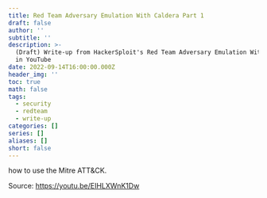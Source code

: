 ```yaml
---
title: Red Team Adversary Emulation With Caldera Part 1
draft: false
author: ''
subtitle: ''
description: >-
  (Draft) Write-up from HackerSploit's Red Team Adversary Emulation With Caldera
  in YouTube
date: 2022-09-14T16:00:00.000Z
header_img: ''
toc: true
math: false
tags:
  - security
  - redteam
  - write-up
categories: []
series: []
aliases: []
short: false
---
```


how to use the Mitre ATT\&CK.

Source: https://youtu.be/EIHLXWnK1Dw
